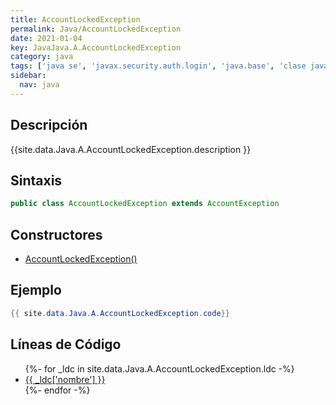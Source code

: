```yaml
---
title: AccountLockedException
permalink: Java/AccountLockedException
date: 2021-01-04
key: JavaJava.A.AccountLockedException
category: java
tags: ['java se', 'javax.security.auth.login', 'java.base', 'clase java', 'Java 1.5']
sidebar: 
  nav: java
---
```


## Descripción
{{site.data.Java.A.AccountLockedException.description }}

## Sintaxis
~~~java
public class AccountLockedException extends AccountException
~~~

## Constructores
* [AccountLockedException()](/Java/AccountLockedException/AccountLockedException/)

## Ejemplo
~~~java
{{ site.data.Java.A.AccountLockedException.code}}
~~~

## Líneas de Código
<ul>
{%- for _ldc in site.data.Java.A.AccountLockedException.ldc -%}
   <li>
       <a href="{{_ldc['url'] }}">{{ _ldc['nombre'] }}</a>
   </li>
{%- endfor -%}
</ul>
